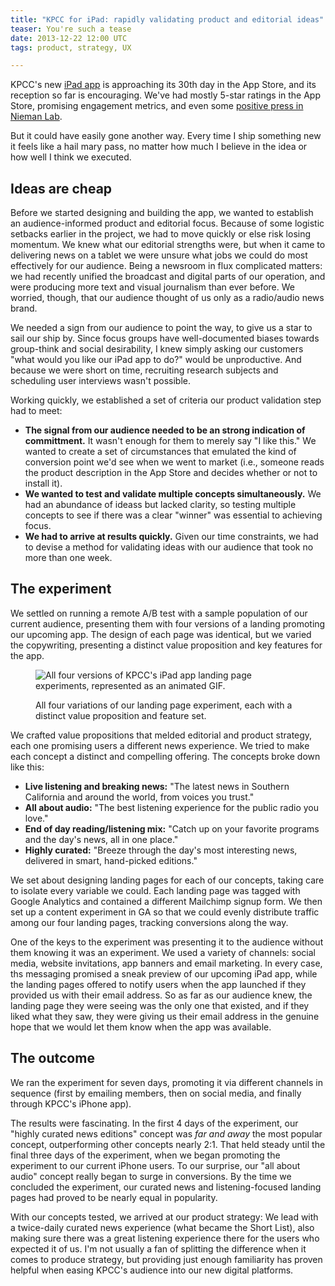 ```yaml
---
title: "KPCC for iPad: rapidly validating product and editorial ideas"  
teaser: You're such a tease
date: 2013-12-22 12:00 UTC
tags: product, strategy, UX

---
```


KPCC's new [iPad app](https://itunes.apple.com/us/app/kpcc-for-ipad/id744160424?mt=8) is approaching its 30th day in the App Store, and its reception so far is encouraging. We've had mostly 5-star ratings in the App Store, promising engagement metrics, and even some [positive press in Nieman Lab](http://www.niemanlab.org/2013/12/the-newsonomics-of-public-radios-all-in-one-tablet-strategy/).

But it could have easily gone another way. Every time I ship something new it feels like a hail mary pass, no matter how much I believe in the idea or how well I think we executed.

## Ideas are cheap

Before we started designing and building the app, we wanted to establish an audience-informed product and editorial focus. Because of some logistic setbacks earlier in the project, we had to move quickly or else risk losing momentum. We knew what our editorial strengths were, but when it came to delivering news on a tablet we were unsure what jobs we could do most effectively for our audience. Being a newsroom in flux complicated matters: we had recently unified the broadcast and digital parts of our operation, and were producing more text and visual journalism than ever before. We worried, though, that our audience thought of us only as a radio/audio news brand.

We needed a sign from our audience to point the way, to give us a star to sail our ship by. Since focus groups have well-documented biases towards group-think and social desirability, I knew simply asking our customers "what would you like our iPad app to do?" would be unproductive. And because we were short on time, recruiting research subjects and scheduling user interviews wasn't possible.

Working quickly, we established a set of criteria our product validation step had to meet:

* **The signal from our audience needed to be an strong indication of committment.** It wasn't enough for them to merely say "I like this." We wanted to create a set of circumstances that emulated the kind of conversion point we'd see when we went to market (i.e., someone reads the product description in the App Store and decides whether or not to install it).
* **We wanted to test and validate multiple concepts simultaneously.** We had an abundance of ideass but lacked clarity, so testing multiple concepts to see if there was a clear "winner" was essential to achieving focus.
* **We had to arrive at results quickly.** Given our time constraints, we had to devise a method for validating ideas with our audience that took no more than one week.


## The experiment

We settled on running a remote A/B test with a sample population of our current audience, presenting them with four versions of a landing promoting our upcoming app. The design of each page was identical, but we varied the copywriting, presenting a distinct value proposition and key features for the app.

<figure markdown="1">

![All four versions of KPCC's iPad app landing page experiments, represented as an animated GIF.](/blog/images/ipad-concepts.gif)

<figcaption>
All four variations of our landing page experiment, each with a distinct value proposition and feature set.
</figcaption>

</figure>

We crafted value propositions that melded editorial and product strategy, each one promising users a different news experience. We tried to make each concept a distinct and compelling offering. The concepts broke down like this:

* **Live listening and breaking news:** "The latest news in Southern California and around the world, from voices you trust."
* **All about audio:** "The best listening experience for the public radio you love."
* **End of day reading/listening mix:** "Catch up on your favorite programs and the day's news, all in one place."
* **Highly curated:** "Breeze through the day's most interesting news, delivered in smart, hand-picked editions."

We set about designing landing pages for each of our concepts, taking care to isolate every variable we could. Each landing page was tagged with Google Analytics and contained a different Mailchimp signup form. We then set up a content experiment in GA so that we could evenly distribute traffic among our four landing pages, tracking conversions along the way.

One of the keys to the experiment was presenting it to the audience without them knowing it was an experiment. We used a variety of channels: social media, website invitations, app banners and email marketing. In every case, ths messaging promised a sneak preview of our upcoming iPad app, while the landing pages offered to notify users when the app launched if they provided us with their email address. So as far as our audience knew, the landing page they were seeing was the only one that existed, and if they liked what they saw, they were giving us their email address in the genuine hope that we would let them know when the app was available.

## The outcome

We ran the experiment for seven days, promoting it via different channels in sequence (first by emailing members, then on social media, and finally through KPCC's iPhone app).

The results were fascinating. In the first 4 days of the experiment, our "highly curated news editions" concept was *far and away* the most popular concept, outperforming other concepts nearly 2:1. That held steady until the final three days of the experiment, when we began promoting the experiment to our current iPhone users. To our surprise, our "all about audio" concept really began to surge in conversions. By the time we concluded the experiment, our curated news and listening-focused landing pages had proved to be nearly equal in popularity.

With our concepts tested, we arrived at our product strategy: We lead with a twice-daily curated news experience (what became the Short List), also making sure there was a great listening experience there for the users who expected it of us. I'm not usually a fan of splitting the difference when it comes to produce strategy, but providing just enough familiarity has proven helpful when easing KPCC's audience into our new digital platforms.   
